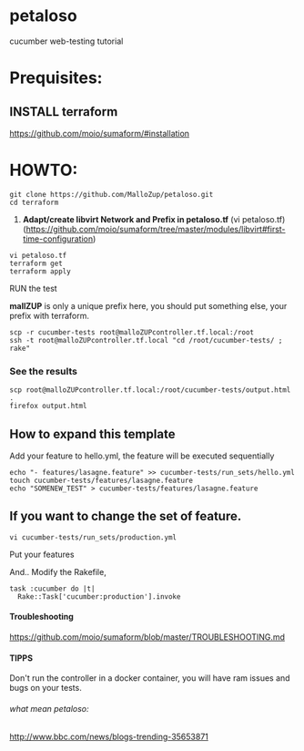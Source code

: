 # petaloso
cucumber web-testing tutorial

# Prequisites:

## INSTALL terraform
https://github.com/moio/sumaform/#installation


# HOWTO:

```console
git clone https://github.com/MalloZup/petaloso.git
cd terraform
```
1) **Adapt/create libvirt Network and Prefix in petaloso.tf** (vi petaloso.tf)  (https://github.com/moio/sumaform/tree/master/modules/libvirt#first-time-configuration)

```console
vi petaloso.tf
terraform get
terraform apply
```

RUN the test

**mallZUP** is only a unique prefix here, you should put something else, your prefix with terraform.
```console
scp -r cucumber-tests root@malloZUPcontroller.tf.local:/root
ssh -t root@malloZUPcontroller.tf.local "cd /root/cucumber-tests/ ; rake"
```

### See the results
```console
scp root@malloZUPcontroller.tf.local:/root/cucumber-tests/output.html .
firefox output.html
```

## How to expand this template

Add your feature to hello.yml, the feature will be executed sequentially
```console
echo "- features/lasagne.feature" >> cucumber-tests/run_sets/hello.yml
touch cucumber-tests/features/lasagne.feature
echo "SOMENEW_TEST" > cucumber-tests/features/lasagne.feature
```

## If you want to change the set of feature.

```console
vi cucumber-tests/run_sets/production.yml
```
Put your features

And..
Modify the Rakefile,

```console
task :cucumber do |t|
  Rake::Task['cucumber:production'].invoke
```


#### Troubleshooting
https://github.com/moio/sumaform/blob/master/TROUBLESHOOTING.md

#### TIPPS 

Don't run the controller in a docker container, you will have ram issues and bugs on your tests.

###### what mean petaloso:
http://www.bbc.com/news/blogs-trending-35653871
